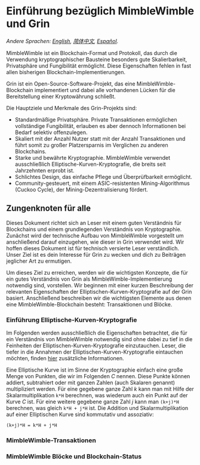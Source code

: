 # Einführung bezüglich MimbleWimble und Grin

*Andere Sprachen: [English](intro.md), [简体中文](intro.zh-cn.md), [Español](intro_ES.md).*


MimbleWimble ist ein Blockchain-Format und Protokoll, das durch die Verwendung kryptographischer Bausteine besonders gute Skalierbarkeit, Privatsphäre und Fungibilität ermöglicht.
Diese Eigenschaften fehlen in fast allen bisherigen Blockchain-Implementierungen.

Grin ist ein Open-Source-Software-Projekt, das eine MimbleWimble-Blockchain implementiert und dabei alle vorhandenen Lücken für die Bereitstellung einer Kryptowährung schließt.

Die Hauptziele und Merkmale des Grin-Projekts sind:

* Standardmäßige Privatsphäre. Private Transaktionen ermöglichen vollständige Fungibilität, erlauben es aber dennoch Informationen bei Bedarf selektiv offenzulegen.
* Skaliert mit der Anzahl Nutzer statt mit der Anzahl Transaktionen und führt somit zu großer Platzersparnis im Verglichen zu anderen Blockchains.
* Starke und bewährte Kryptographie. MimbleWimble verwendet ausschließlich Elliptische-Kurven-Kryptografie, die breits seit Jahrzehnten erprobt ist.
* Schlichtes Design, das einfache Pflege und Überprüfbarkeit ermöglicht.
* Community-gesteuert, mit einem ASIC-resistenten Mining-Algorithmus (Cuckoo Cycle), der Mining-Dezentralisierung fördert.

## Zungenknoten für alle

Dieses Dokument richtet sich an Leser mit einem guten Verständnis für Blockchains und einem grundlegenden Verständnis von Kryptographie. 
Zunächst wird der technische Aufbau von MimbleWimble vorgestellt um anschließend darauf einzugehen, wie dieser in Grin verwendet wird. Wir hoffen dieses Dokument ist für technisch versierte Leser verständlich. Unser Ziel ist es dein Interesse für Grin zu wecken und dich zu Beiträgen jeglicher Art zu ermutigen.

Um dieses Ziel zu erreichen, werden wir die wichtigsten Konzepte, die für ein gutes Verständnis von Grin als MimbleWimble-Implementierung notwendig sind, vorstellen. Wir beginnen mit einer kurzen Beschreibung der relevanten Eigenschaften der Elliptischen-Kurven-Kryptografie auf der Grin basiert. Anschließend beschreiben wir die wichtigsten Elemente aus denen eine MimbleWimble-Blockchain besteht: Transaktionen und Blöcke.

### Einführung Elliptische-Kurven-Kryptografie
Im Folgenden werden ausschließlich die Eigenschaften betrachtet, die für ein Verständnis von MimbleWimble notwendig sind ohne dabei zu tief in die Feinheiten der Elliptischen-Kurven-Kryptografie einzutauchen. Leser, die tiefer in die Annahmen der Elliptischen-Kurven-Kryptografie eintauchen möchten, finden [hier](http://andrea.corbellini.name/2015/05/17/elliptic-curve-cryptography-a-gentle-introduction/) zusätzliche Informationen.


Eine Elliptische Kurve ist im Sinne der Kryptographie einfach eine große Menge von Punkten, die wir im Folgenden _C_ nennen. Diese Punkte können addiert, subtrahiert oder mit ganzen Zahlen (auch Skalaren genannt) multipliziert werden. Für eine gegebene ganze Zahl _k_ kann man mit Hilfe der Skalarmultiplikation `k*H` berechnen, was wiederum auch ein Punkt auf der Kurve _C_ ist. Für eine weitere gegebene ganze Zahl _j_ kann man `(k+j)*H` berechnen, was gleich `k*H + j*H` ist. Die Addition und Skalarmultiplikation auf einer Elliptischen Kurve sind kommutativ und assoziativ:

    (k+j)*H = k*H + j*H



### MimbleWimble-Transaktionen


### MimbleWimble Blöcke und Blockchain-Status
